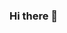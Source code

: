 ### Hi there 👋

<!--
**akshayjai1/akshayjai1** is a ✨ _special_ ✨ repository because its `README.md` (this file) appears on your GitHub profile.

Here are some ideas to get you started:

- 🔭 I’m currently working on React Native
- 🌱 I’m currently learning React Native, Node
- 👯 I’m looking to collaborate on Frontend
- 🤔 I’m looking for help with ...
- 💬 Ask me about Frontend
- 📫 How to reach me: theakshay.jain@gmail.com
- 😄 Pronouns: ...
- ⚡ Fun fact: ...
-->
